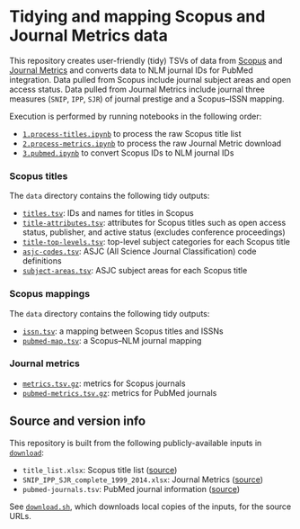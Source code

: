 # Tidying and mapping Scopus and Journal Metrics data

This repository creates user-friendly (tidy) TSVs of data from [Scopus](https://www.elsevier.com/solutions/scopus/content) and [Journal Metrics](http://www.journalmetrics.com/values.php) and converts data to NLM journal IDs for PubMed integration. Data pulled from Scopus include journal subject areas and open access status. Data pulled from Journal Metrics include journal three measures (`SNIP`, `IPP`, `SJR`) of journal prestige and a Scopus–ISSN mapping.

Execution is performed by running notebooks in the following order:

+ [`1.process-titles.ipynb`](1.process-titles.ipynb) to process the raw Scopus title list
+ [`2.process-metrics.ipynb`](2.process-metrics.ipynb) to process the raw Journal Metric download
+ [`3.pubmed.ipynb`](3.pubmed.ipynb) to convert Scopus IDs to NLM journal IDs

### Scopus titles

The `data` directory contains the following tidy outputs:

+ [`titles.tsv`](data/titles.tsv): IDs and names for titles in Scopus
+ [`title-attributes.tsv`](data/title-attributes.tsv): attributes for Scopus titles such as open access status, publisher, and active status (excludes conference proceedings)
+ [`title-top-levels.tsv`](data/title-top-levels.tsv): top-level subject categories for each Scopus title
+ [`asjc-codes.tsv`](data/asjc-codes.tsv): ASJC (All Science Journal Classification) code definitions
+ [`subject-areas.tsv`](data/subject-areas.tsv): ASJC subject areas for each Scopus title

### Scopus mappings

The `data` directory contains the following tidy outputs:

+ [`issn.tsv`](data/issn.tsv): a mapping between Scopus titles and ISSNs
+ [`pubmed-map.tsv`](data/pubmed-map.tsv): a Scopus–NLM journal mapping

### Journal metrics

+ [`metrics.tsv.gz`](data/metrics.tsv.gz): metrics for Scopus journals
+ [`pubmed-metrics.tsv.gz`](data/pubmed-metrics.tsv.gz): metrics for PubMed journals

## Source and version info

This repository is built from the following publicly-available inputs in [`download`](download):

+ `title_list.xlsx`: Scopus title list ([source](https://www.elsevier.com/solutions/scopus/content))
+ `SNIP_IPP_SJR_complete_1999_2014.xlsx`: Journal Metrics ([source](http://www.journalmetrics.com/values.php))
+ `pubmed-journals.tsv`: PubMed journal information ([source](https://github.com/dhimmel/delays/blob/master/data/pubmed-journals.tsv))

See [`download.sh`](download/download.sh), which downloads local copies of the inputs, for the source URLs.
